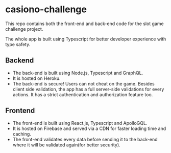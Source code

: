 # casiono-challenge

This repo contains both the front-end and back-end code for the slot game challenge project.

The whole app is built using Typescript for better developer experience with type safety.

## Backend
- The back-end is built using Node.js, Typescript and GraphQL.
- It is hosted on Heroku.
- The back-end is secure! Users can not cheat on the game. Besides client side validation, the app has a full server-side validations for every actions. It has a strict authentication and authorization feature too.

## Frontend
- The front-end is built using React.js, Typescript and ApolloGQL.
- It is hosted on Firebase and served via a CDN for faster loading time and caching.
- The front-end validates every data before sending it to the back-end where it will be validated again(for better security).
